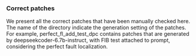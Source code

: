 ### Correct patches 
We present all the correct patches that have been manually checked here.
The name of the directory indicate the generation setting of the patches.
For example, perfect_fl_add_test_dpc contains patches that are generated by deepseekcoder-6.7b-instruct, with FIB test attached to prompt, considering the perfect fault localization.
